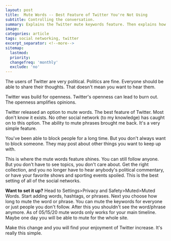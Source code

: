 ```yaml
---
layout: post
title:  Mute Words -- Best Feature of Twitter You're Not Using
subtitle: Controlling the conversation.
summary: Explains the Twitter mute keywords feature. Then explains how to set it up.
image: 
categories: article
tags: social networking, twitter
excerpt_separator: <!--more-->
sitemap:
  lastmod: 
  priority: 
  changefreq: 'monthly'
  exclude: 'no'
---
```

The users of Twitter are very political. 
Politics are fine. Everyone should be able to share their thoughts.
That doesn't mean you want to hear them.

Twitter was build for openness.
Twitter's openness can lead to burn out.
The openness amplifies opinions.

Twitter released an option to mute words.
The best feature of Twitter.
Most don't know it exists.
No other social network (to my knowledge) has caught on to this option. The ability to mute phrases brought me back. 
It's a very simple feature.

You've been able to block people for a long time.
But you don't always want to block someone.
They may post about other things you want to keep up with.

This is where the mute words feature shines. 
You can still follow anyone.
But you don't have to see topics, you don't care about.
Get the right collection, and you no longer have to hear anybody's political commentary, or have your favorite shows and sporting events spoiled. This is the best setting of all of the social networks.

**Want to set it up?** 
Head to Settings>Privacy and Safety>Muted>Muted Words. 
Start adding words, hashtags, or phrases. 
Next you choose how long to mute the word or phrase.
You can mute the keywords for everyone or just people you don't follow. After this you shouldn't see the word/phrase anymore. 
As of 05/15/20 mute words only works for your main timeline. 
Maybe one day you will be able to mute for the whole site.

Make this change and you will find your enjoyment of Twitter increase. It's really this simple. 
